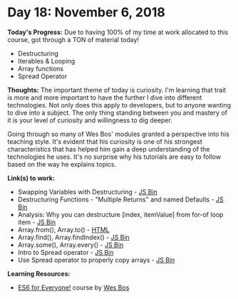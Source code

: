 # Day 18: November 6, 2018

**Today's Progress:** Due to having 100% of my time at work allocated to this course, got through a TON of material today!
* Destructuring
* Iterables & Looping
* Array functions
* Spread Operator

**Thoughts:** The important theme of today is curiosity. I'm learning that trait is more and more important to have the further I dive into different technologies. Not only does this apply to developers, but to anyone wanting to dive into a subject. The only thing standing between you and mastery of it is your level of curiosity and willingness to dig deeper.

Going through so many of Wes Bos' modules granted a perspective into his teaching style. It's evident that his curiosity is one of his strongest characteristics that has helped him gain a deep understanding of the technologies he uses. It's no surprise why his tutorials are easy to follow based on the way he explains topics.

**Link(s) to work:**
* Swapping Variables with Destructuring - [JS Bin](https://jsbin.com/wosogaqegu/edit?js,console)
* Destructuring Functions - "Multiple Returns" and named Defaults - [JS Bin](https://jsbin.com/jacevatoqa/edit?js,console)
* Analysis: Why you can destructure [index, itemValue] from for-of loop item - [JS Bin](https://jsbin.com/revusoruru/edit?js,console)
* Array.from(), Array.to() - [HTML](https://github.com/mccoyrjm/100-days-of-code/blob/master/work/js/array-from-to.html)
* Array.find(), Array.findIndex() - [JS Bin](https://jsbin.com/siferigipa/edit?js,console)
* Array.some(), Array.every() - [JS Bin](https://jsbin.com/hicoxaqofo/edit?js,console)
* Intro to Spread operator - [JS Bin](https://jsbin.com/qezodovoli/edit?js,console)
* Use Spread operator to properly copy arrays - [JS Bin](https://jsbin.com/gicemafudu/edit?js,console)

**Learning Resources:**
* [ES6 for Everyone!](https://es6.io/) course by [Wes Bos](https://wesbos.com/)
